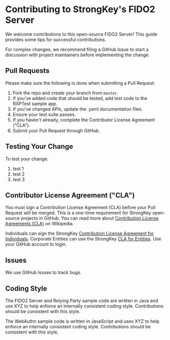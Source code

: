 # Contributing to StrongKey's FIDO2 Server

We welcome contributions to this open-source FIDO2 Server! This guide provides some tips for successful contributions.

For complex changes, we recommend filing a GitHub Issue to start a discussion with project maintainers before implementing the change.

## Pull Requests

Please make sure the following is done when submitting a Pull Request:

1. Fork the repo and create your branch from `master`.
2. If you've added code that should be tested, add test code to the RXPTest sample app.
3. If you've changed APIs, update the .yaml documentation files.
4. Ensure your test suite passes.
5. If you haven't already, complete the Contributor License Agreement ("CLA").
6. Submit your Pull Request through GitHub.

## Testing Your Change

To test your change:
1. test 1
2. test 2
3. test 3

## Contributor License Agreement ("CLA")

You must sign a Contribution License Agreement (CLA) before your Pull Request will be merged. This is a one-time requirement for StrongKey open-source projects in GitHub. You can read more about [Contribution License Agreements (CLA)](https://en.wikipedia.org/wiki/Contributor_License_Agreement) on Wikipedia.

Individuals can sign the StrongKey [Contribution License Agreement for Individuals](https://github.com/khedrond/fido/blob/master/FIDO2%20Community%20Edition%20Server%20by%20StrongKey-Individual.pdf). Corporate Entities can use the StrongKey [CLA for Entities](https://github.com/khedrond/fido/blob/master/FIDO2%20Community%20Edition%20Server%20by%20StrongKey-Entity.pdf). Use your GitHub account to login.

## Issues

We use GitHub Issues to track bugs.

## Coding Style

The FIDO2 Server and Relying Party sample code are written in Java and use XYZ to help enforce an internally consistent coding style. Contributions should be consistent with this style.

The WebAuthn sample code is written in JavaScript and uses XYZ to help enforce an internally consistent coding style. Contributions should be consistent with this style.

